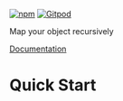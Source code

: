 [![npm](https://img.shields.io/npm/v/@freephoenix888/recursive-object-map.svg)](https://www.npmjs.com/package/@freephoenix888/recursive-object-map) 
[![Gitpod](https://img.shields.io/badge/Gitpod-ready--to--code-blue?logo=gitpod)](https://gitpod.io/#https://github.com/FreePhoenix888/recursive-object-map.git) 

Map your object recursively

[Documentation](https://freephoenix888.github.io/deep-map-object/)

# Quick Start
